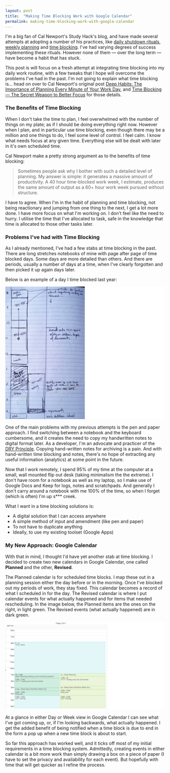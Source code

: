 ```yaml
---
layout: post
title:  "Making Time Blocking Work with Google Calendar"
permalink: making-time-blocking-work-with-google-calendar
---
```


I'm a big fan of Cal Newport's Study Hack's blog, and have made several attempts at adopting a number of his practices, like [daily shutdown rituals](http://calnewport.com/blog/2009/06/08/drastically-reduce-stress-with-a-work-shutdown-ritual/), [weekly planning](http://calnewport.com/blog/2014/08/08/deep-habits-plan-your-week-in-advance/) and [time blocking](http://calnewport.com/blog/2013/12/21/deep-habits-the-importance-of-planning-every-minute-of-your-work-day/). I've had varying degrees of success implementing these rituals. However none of them — over the long term — have become a habit that has stuck. 

This post is will focus on a fresh attempt at integrating time blocking into my daily work routine, with a few tweaks that I hope will overcome the problems I've had in the past. I'm not going to explain what time blocking is... head on over to Cal Newport's original post [Deep Habits: The Importance of Planning Every Minute of Your Work Day](http://calnewport.com/blog/2013/12/21/deep-habits-the-importance-of-planning-every-minute-of-your-work-day/), and
[Time Blocking — The Secret Weapon to Better Focus](http://www.makeuseof.com/tag/time-blocking-secret-weapon-better-focus/) for those details.

### The Benefits of Time Blocking

When I don't take the time to plan, I feel overwhelmed with the number of things on my plate; as if I should be doing everything right now.  However when I plan, and in particular use time blocking, even though there may be a million and one things to do, I feel some level of control. I feel calm. I know what needs focus at any given time. Everything else will be dealt with later in it's own scheduled time.

Cal Newport make a pretty strong argument as to the benefits of time blocking:

> Sometimes people ask why I bother with such a detailed level of planning. My answer is simple: it generates a massive amount of productivity. A 40 hour time-blocked work week, I estimate, produces the same amount of output as a 60+ hour work week pursued without structure.

I have to agree. When I'm in the habit of planning and time blocking, not being reactionary and jumping from one thing to the next, I get a lot more done. I have more focus on what I'm working on. I don't feel like the need to hurry. I utilise the time that I've allocated to task, safe in the knowledge that time is allocated to those other tasks later.

### Problems I've had with Time Blocking

As I already mentioned, I've had a few stabs at time blocking in the past. There are long stretches notebooks of mine with page after page of time blocked days. Some days are more detailed than others. And there are periods, usually a number of days at a time, when I've clearly forgotten and then picked it up again days later.

Below is an example of a day I time blocked last year:

![An example of a time blocked day](/assets/img/2015-11-15-time-blocking-pen-and-paper.png)

One of the main problems with my previous attempts is the pen and paper approach. I find switching between a notebook and the keyboard cumbersome, and it creates the need to copy my handwritten notes to digital format later. As a developer, I'm an advocate and practicer of the [DRY Principle](https://en.wikipedia.org/wiki/Don%27t_repeat_yourself). Copying hand-written notes for archiving is a pain. And with hand-written time blocking and notes, there's no hope of extracting any useful information (analytics) at some point in the future.

Now that I work remotely, I spend 95% of my time at the computer at a small, wall mounted flip out desk (taking minimalism the the extreme). I don't have room for a notebook as well as my laptop, so I make use of Google Docs and Keep for logs, notes and scratchpads. And generally I don't carry around a notebook with me 100% of the time, so when I forget (which is often) I'm up s*** creek.

What I want in a time blocking solutions is:

* A digital solution that I can access anywhere
* A simple method of input and amendment (like pen and paper)
* To not have to duplicate anything
* Ideally, to use my existing toolset (Google Apps)

### My New Approach: Google Calendar

With that in mind, I thought I'd have yet another stab at time blocking. I decided to create two new calendars in Google Calendar, one called **Planned** and the other, **Revised**. 

The Planned calendar is for scheduled time blocks. I map these out in a planning session either the day before or in the morning. Once I've blocked out my periods of work, they stay fixed. This calendar becomes a record of what I scheduled in for the day. The Revised calendar is where I put calendar events for what actually happened and for items that needed rescheduling. In the image below, the Planned items are the ones on the right, in light green. The Revised events (what actually happened) are in dark green.

![Google Calendar Time Blocking](/assets/img/2015-11-15-time-blocking-google-calendar.png)

At a glance in either Day or Week view in Google Calendar I can see what I've got coming up, or, if I'm looking backwards, what actually happened. I get the added benefit of being notified when a time block is due to end in the form a pop up when a new time block is about to start.

So far this approach has worked well, and it ticks off most of my initial requirements in a time blocking system. Admittedly, creating events in either calendar is a bit more work than simply drawing a box on a piece of paper (I have to set the privacy and availability for each event). But hopefully with time that will get quicker as I refine the process.